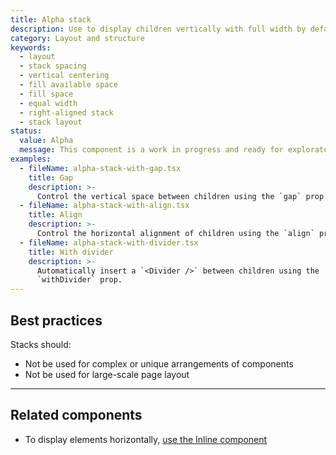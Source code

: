 ```yaml
---
title: Alpha stack
description: Use to display children vertically with full width by default. Based on CSS Flexbox.
category: Layout and structure
keywords:
  - layout
  - stack spacing
  - vertical centering
  - fill available space
  - fill space
  - equal width
  - right-aligned stack
  - stack layout
status:
  value: Alpha
  message: This component is a work in progress and ready for exploratory usage, with breaking changes expected in minor version updates. Please use with caution. Learn more about our [component lifecycles](/getting-started/components-lifecycle).
examples:
  - fileName: alpha-stack-with-gap.tsx
    title: Gap
    description: >-
      Control the vertical space between children using the `gap` prop.
  - fileName: alpha-stack-with-align.tsx
    title: Align
    description: >-
      Control the horizontal alignment of children using the `align` prop.
  - fileName: alpha-stack-with-divider.tsx
    title: With divider
    description: >-
      Automatically insert a `<Divider />` between children using the
      `withDivider` prop.
---
```


## Best practices

Stacks should:

- Not be used for complex or unique arrangements of components
- Not be used for large-scale page layout

---

## Related components

- To display elements horizontally, [use the Inline component](https://polaris.shopify.com/components/inline)
